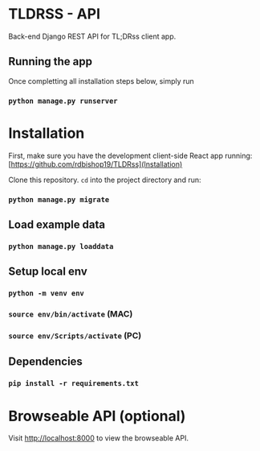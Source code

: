 # TLDRSS - API

Back-end Django REST API for TL;DRss client app.

## Running the app

Once completting all installation steps below, simply run 

### `python manage.py runserver` 


# Installation

First, make sure you have the development client-side React app running: [https://github.com/rdbishop19/TLDRss](Installation) 

Clone this repository. `cd` into the project directory and run:

### `python manage.py migrate`

## Load example data

### `python manage.py loaddata`

## Setup local env

### `python -m venv env`
### `source env/bin/activate` (MAC)
### `source env/Scripts/activate` (PC)

## Dependencies

### `pip install -r requirements.txt`

# Browseable API (optional) 

Visit [http://localhost:8000](http://localhost:8000) to view the browseable API.